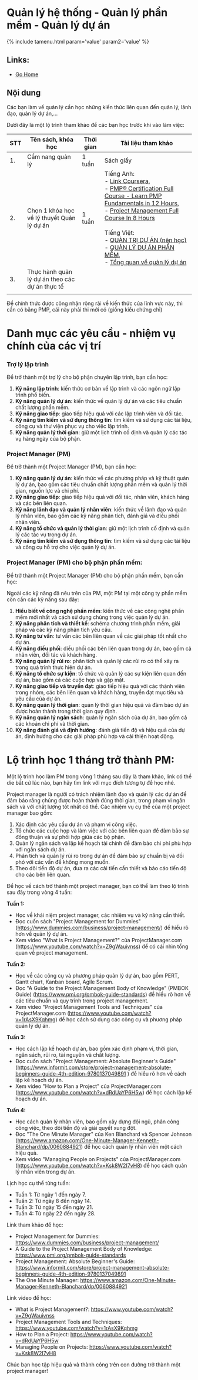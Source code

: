 
# Quản lý hệ thống - Quản lý phần mềm - Quản lý dự án

<link rel="stylesheet" href="/ta_includes/tastyle.css">
{% include tamenu.html param='value' param2='value' %} 

## Links:
- [Go Home](https://ntanhfai.github.io/)

## Nội dung
Các bạn làm về quản lý cần học những kiến thức liên quan đến quản lý, lãnh đạo, quản lý dự án,...

Dưới đây là một lộ trình tham khảo để các bạn học trước khi vào làm việc:

| STT | Tên sách, khóa học                              | Thời gian | Tài liệu tham khảo                                                                                                                                                                                                                                                                                                                                                                                                                                                                                                                                                                                                                                                                                                                   |
|-----|-------------------------------------------------|-----------|--------------------------------------------------------------------------------------------------------------------------------------------------------------------------------------------------------------------------------------------------------------------------------------------------------------------------------------------------------------------------------------------------------------------------------------------------------------------------------------------------------------------------------------------------------------------------------------------------------------------------------------------------------------------------------------------------------------------------------------|
| 1.  | Cẩm nang quản lý                                | 1 tuần    | Sách giấy                                                                                                                                                                                                                                                                                                                                                                                                                                                                                                                                                                                                                                                                                                                            |
| 2.  | Chọn 1 khóa học về lý thuyết Quản lý dự án      | 1 tuần    | Tiếng Anh: <br/>- [Link Coursera](https://www.coursera.org/courses?query=project%20management),<br/>- [PMP® Certification Full Course - Learn PMP Fundamentals in 12 Hours](https://www.youtube.com/watch?v=vzqDTSZOTic), <br/> - [Project Management Full Course In 8 Hours](https://www.youtube.com/watch?v=uWPIsaYpY7U) <br/><br/>Tiếng Việt:<br/>- [QUẢN TRỊ DỰ ÁN (nên học)](https://www.youtube.com/watch?v=hIomKIHrAQw&list=PLxwxUPrl6ShJY7cFlC6xVerp_E8DlwVp8) <br/>- [QUẢN LÝ DỰ ÁN PHẦN MỀM](https://www.youtube.com/watch?v=ZuCiSjODOsI&list=PLLeRClCOXxzItyk-NObbf6bthgJXZRy0K&index=2),<br/>- [Tổng quan về quản lý dự án](https://www.youtube.com/watch?v=NCg4qxLJp0Q&list=PLNYd0dgTx2h37NCTo0SSzW_0Ve-sIe8aM&index=1) |
| 3.  | Thực hành quản lý dự án theo các dự án thực tế  |           |                                                                                                                                                                                                                                                                                                                                                                                                                                                                                                                                                                                                                                                                                                                                      |
|     |                                                 |           |                                                                                                                                                                                                                                                                                                                                                                                                                                                                                                                                                                                                                                                                                                                                      |

Để chính thức được công nhận rộng rãi về kiến thức của lĩnh vực này, thì cần có bằng PMP, cái này phải thi mới có (giống kiểu chứng chỉ)

# Danh mục các yêu cầu - nhiệm vụ chính của các vị trí

### Trợ lý lập trình
Để trở thành một trợ lý cho bộ phận chuyên lập trình, bạn cần học:

1. __Kỹ năng lập trình__: kiến thức cơ bản về lập trình và các ngôn ngữ lập trình phổ biến.
2. __Kỹ năng quản lý dự án__: kiến thức về quản lý dự án và các tiêu chuẩn chất lượng phần mềm.
3. __Kỹ năng giao tiếp__: giao tiếp hiệu quả với các lập trình viên và đối tác.
4. __Kỹ năng tìm kiếm và sử dụng thông tin__: tìm kiếm và sử dụng các tài liệu, công cụ và thư viện phục vụ cho việc lập trình.
5. __Kỹ năng quản lý thời gian__: giữ một lịch trình cố định và quản lý các tác vụ hàng ngày của bộ phận.

### Project Manager (PM)
Để trở thành một Project Manager (PM), bạn cần học:

1. __Kỹ năng quản lý dự án__: kiến thức về các phương pháp và kỹ thuật quản lý dự án, bao gồm các tiêu chuẩn chất lượng phần mềm và quản lý thời gian, nguồn lực và chi phí.
2. __Kỹ năng giao tiếp__: giao tiếp hiệu quả với đối tác, nhân viên, khách hàng và các bên liên quan.
3. __Kỹ năng lãnh đạo và quản lý nhân viên__: kiến thức về lãnh đạo và quản lý nhân viên, bao gồm các kỹ năng phân tích, đánh giá và điều phối nhân viên.
4. __Kỹ năng tổ chức và quản lý thời gian__: giữ một lịch trình cố định và quản lý các tác vụ trong dự án.
5. __Kỹ năng tìm kiếm và sử dụng thông tin__: tìm kiếm và sử dụng các tài liệu và công cụ hỗ trợ cho việc quản lý dự án.

### Project Manager (PM) cho bộ phận phần mềm:
Để trở thành một Project Manager (PM)  cho bộ phận phần mềm, bạn cần học:

Ngoài các kỹ năng đã nêu trên của PM, một PM tại một công ty phần mềm còn cần các kỹ năng sau đây:
1. __Hiểu biết về công nghệ phần mềm__: kiến thức về các công nghệ phần mềm mới nhất và cách sử dụng chúng trong việc quản lý dự án.
2. __Kỹ năng phân tích và thiết kế__: schéma chương trình phần mềm, giải pháp và các kỹ năng phân tích yêu cầu.
3. __Kỹ năng tư vấn__: tư vấn các bên liên quan về các giải pháp tốt nhất cho dự án.
4. __Kỹ năng điều phối__: điều phối các bên liên quan trong dự án, bao gồm cả nhân viên, đối tác và khách hàng.
5. __Kỹ năng quản lý rủi ro__: phân tích và quản lý các rủi ro có thể xảy ra trong quá trình thực hiện dự án.
6. __Kỹ năng tổ chức sự kiện__: tổ chức và quản lý các sự kiện liên quan đến dự án, bao gồm cả các cuộc họp và gặp mặt.
7. __Kỹ năng giao tiếp và truyền đạt__: giao tiếp hiệu quả với các thành viên trong nhóm, các bên liên quan và khách hàng, truyền đạt mục tiêu và yêu cầu của dự án.
8. __Kỹ năng quản lý thời gian__: quản lý thời gian hiệu quả và đảm bảo dự án được hoàn thành trong thời gian quy định.
9. __Kỹ năng quản lý ngân sách__: quản lý ngân sách của dự án, bao gồm cả các khoản chi phí và thời gian.
10. __Kỹ năng đánh giá và định hướng__: đánh giá tiến độ và hiệu quả của dự án, định hướng cho các giải pháp phù hợp và cải thiện hoạt động.



# **Lộ trình học 1 tháng trở thành PM:**
Một lộ trình học làm PM trong vòng 1 tháng sau đây là tham khảo, link có thể die bất cứ lúc nào, bạn hãy tìm link với mục đích tương tự để học nhé.

Project manager là người có trách nhiệm lãnh đạo và quản lý các dự án để đảm bảo rằng chúng được hoàn thành đúng thời gian, trong phạm vi ngân sách và với chất lượng tốt nhất có thể. Các nhiệm vụ cụ thể của một project manager bao gồm:

1. Xác định các yêu cầu dự án và phạm vi công việc.
2. Tổ chức các cuộc họp và làm việc với các bên liên quan để đảm bảo sự đồng thuận và sự phối hợp giữa các bộ phận.
3. Quản lý ngân sách và lập kế hoạch tài chính để đảm bảo chi phí phù hợp với ngân sách dự án.
4. Phân tích và quản lý rủi ro trong dự án để đảm bảo sự chuẩn bị và đối phó với các vấn đề không mong muốn.
5. Theo dõi tiến độ dự án, đưa ra các cải tiến cần thiết và báo cáo tiến độ cho các bên liên quan.

Để học về cách trở thành một project manager, bạn có thể làm theo lộ trình sau đây trong vòng 4 tuần:

**Tuần 1:**

- Học về khái niệm project manager, các nhiệm vụ và kỹ năng cần thiết.
- Đọc cuốn sách "Project Management for Dummies" (<https://www.dummies.com/business/project-management/>) để hiểu rõ hơn về quản lý dự án.
- Xem video "What is Project Management?" của ProjectManager.com (<https://www.youtube.com/watch?v=Z9gWauivnss>) để có cái nhìn tổng quan về project management.

**Tuần 2:**

- Học về các công cụ và phương pháp quản lý dự án, bao gồm PERT, Gantt chart, Kanban board, Agile Scrum.
- Đọc "A Guide to the Project Management Body of Knowledge" (PMBOK Guide) (<https://www.pmi.org/pmbok-guide-standards>) để hiểu rõ hơn về các tiêu chuẩn và quy trình trong project management.
- Xem video "Project Management Tools and Techniques" của ProjectManager.com (<https://www.youtube.com/watch?v=1rAsX9Kqhmg>) để học cách sử dụng các công cụ và phương pháp quản lý dự án.

**Tuần 3:**

- Học cách lập kế hoạch dự án, bao gồm xác định phạm vi, thời gian, ngân sách, rủi ro, tài nguyên và chất lượng.
- Đọc cuốn sách "Project Management: Absolute Beginner's Guide" (<https://www.informit.com/store/project-management-absolute-beginners-guide-4th-edition-9780137049891> ) để hiểu rõ hơn về cách lập kế hoạch dự án.
- Xem video "How to Plan a Project" của ProjectManager.com (<https://www.youtube.com/watch?v=dRdUaYP6H5w>) để học cách lập kế hoạch dự án.

**Tuần 4:**

- Học cách quản lý nhân viên, bao gồm xây dựng đội ngũ, phân công công việc, theo dõi tiến độ và giải quyết xung đột.
- Đọc "The One Minute Manager" của Ken Blanchard và Spencer Johnson (<https://www.amazon.com/One-Minute-Manager-Kenneth-Blanchard/dp/0060884921>) để học cách quản lý nhân viên một cách hiệu quả.
- Xem video "Managing People on Projects" của ProjectManager.com (<https://www.youtube.com/watch?v=Ksk8W2I7vH8>) để học cách quản lý nhân viên trong dự án.

Lịch học cụ thể từng tuần:

- Tuần 1: Từ ngày 1 đến ngày 7.
- Tuần 2: Từ ngày 8 đến ngày 14.
- Tuần 3: Từ ngày 15 đến ngày 21.
- Tuần 4: Từ ngày 22 đến ngày 28.

Link tham khảo để học:

- Project Management for Dummies: <https://www.dummies.com/business/project-management/>
- A Guide to the Project Management Body of Knowledge: <https://www.pmi.org/pmbok-guide-standards>
- Project Management: Absolute Beginner's Guide: <https://www.informit.com/store/project-management-absolute-beginners-guide-4th-edition-9780137049891>
- The One Minute Manager: <https://www.amazon.com/One-Minute-Manager-Kenneth-Blanchard/dp/0060884921>

Link video để học:

- What is Project Management?: <https://www.youtube.com/watch?v=Z9gWauivnss>
- Project Management Tools and Techniques: <https://www.youtube.com/watch?v=1rAsX9Kqhmg>
- How to Plan a Project: <https://www.youtube.com/watch?v=dRdUaYP6H5w>
- Managing People on Projects: <https://www.youtube.com/watch?v=Ksk8W2I7vH8>

Chúc bạn học tập hiệu quả và thành công trên con đường trở thành một project manager!

